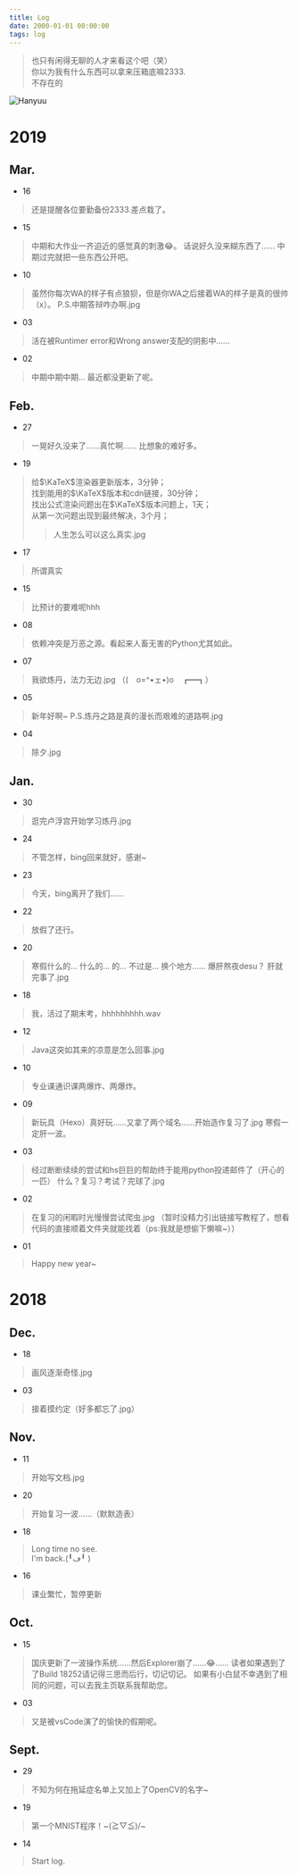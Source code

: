 ```yaml
---
title: Log
date: 2000-01-01 00:00:00
tags: log
---
```

> 也只有闲得无聊的人才来看这个吧（笑）\
> 你以为我有什么东西可以拿来压箱底嘛2333.\
> 不存在的

![Hanyuu](https://raw.githubusercontent.com/HanyuuFurude/TechBlog/master/studyNotes/rm.png
)
# 2019

## Mar.
* 16
> 还是提醒各位要勤备份2333.差点栽了。

* 15
> 中期和大作业一齐迫近的感觉真的刺激😂。
> 话说好久没来糊东西了……
> 中期过完就把一些东西公开吧。

* 10
> 虽然你每次WA的样子有点狼狈，但是你WA之后接着WA的样子是真的很帅（x）。
> P.S.中期答辩咋办啊.jpg

* 03
> 活在被Runtimer error和Wrong answer支配的阴影中……

* 02
> 中期中期中期...
> 最近都没更新了呢。

## Feb.
* 27
> 一晃好久没来了……真忙啊……
> 比想象的难好多。
* 19
> 给$\KaTeX$渲染器更新版本，3分钟；\
> 找到能用的$\KaTeX$版本和cdn链接，30分钟； \
> 找出公式渲染问题出在$\KaTeX$版本问题上，1天；\
> 从第一次问题出现到最终解决，3个月；
> > 人生怎么可以这么真实.jpg
* 17
> 所谓真实
* 15
> 比预计的要难呢hhh
* 08
> 依赖冲突是万恶之源。看起来人畜无害的Python尤其如此。
* 07
> 我欲炼丹，法力无边.jpg （(　o=^•ェ•)o　┏━┓）
* 05
> 新年好啊~
> P.S.炼丹之路是真的漫长而艰难的道路啊.jpg
* 04
> 除夕.jpg

## Jan.
* 30
> 逛完卢浮宫开始学习炼丹.jpg
* 24
> 不管怎样，bing回来就好，感谢~
* 23
> 今天，bing离开了我们……
* 22
> 放假了还行。
* 20
> 寒假什么的…
> 什么的…
> 的…
> 不过是…
> 换个地方……
> 爆肝熬夜desu？
> 肝就完事了.jpg
* 18
> 我，活过了期末考，hhhhhhhhh.wav
* 12
> Java这突如其来的凉意是怎么回事.jpg
* 10
> 专业课通识课两爆炸、两爆炸。
* 09
> 新玩具（Hexo）真好玩……又拿了两个域名……开始造作复习了.jpg
> 寒假一定肝一波。
* 03
> 经过断断续续的尝试和hs巨巨的帮助终于能用python投递邮件了（开心的一匹）
> 什么？复习？考试？完球了.jpg
* 02
> 在复习的闲暇时光慢慢尝试爬虫.jpg
> （暂时没精力引出链接写教程了，想看代码的直接顺着文件夹就能找着（ps:我就是想偷下懒嘛~））
* 01
> Happy new year~

# 2018
## Dec.
* 18
> 画风逐渐奇怪.jpg
* 03
> 接着摸约定（好多都忘了.jpg）

## Nov.
* 11
> 开始写文档.jpg
* 20
> 开始复习一波……（默默造表）
* 18
> Long time no see.\
> I'm back.(╹ڡ╹ )
* 16
> 课业繁忙，暂停更新

## Oct.
* 15
> 国庆更新了一波操作系统……然后Explorer崩了……😂……
> 读者如果遇到了了Build 18252请记得三思而后行，切记切记。
> 如果有小白鼠不幸遇到了相同的问题，可以去我主页联系我帮助您。
* 03
> 又是被vsCode演了的愉快的假期呢。

## Sept.
* 29
> 不知为何在拖延症名单上又加上了OpenCV的名字~
* 19
> 第一个MNIST程序！~\(≧▽≦)/~
* 14
> Start log.
